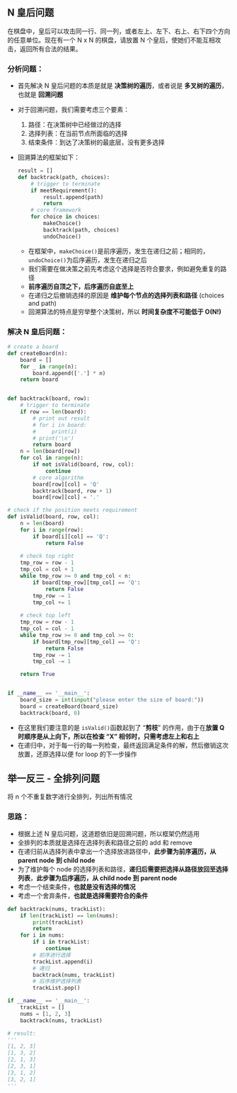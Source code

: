 ## N 皇后问题

在棋盘中，皇后可以攻击同一行、同一列，或者左上、左下、右上、右下四个方向的任意单位。现在有一个 N x N 的棋盘，请放置 N 个皇后，使她们不能互相攻击，返回所有合法的结果。

### 分析问题：

- 首先解决 N 皇后问题的本质是就是 **决策树的遍历**，或者说是 **多叉树的遍历**，也就是 **回溯问题**

- 对于回溯问题，我们需要考虑三个要素：

  1. 路径：在决策树中已经做过的选择
  2. 选择列表：在当前节点所面临的选择
  3. 结束条件：到达了决策树的最底层，没有更多选择

- 回溯算法的框架如下：

  ```python
  result = []
  def backtrack(path, choices):
      # trigger to terminate
      if meetRequirement():
          result.append(path)
          return
      # core framework
      for choice in choices:
          makeChoice()
          backtrack(path, choices)
          undoChoice()
  ```

  - 在框架中，`makeChoice()`是前序遍历，发生在递归之前；相同的，`undoChoice()`为后序遍历，发生在递归之后
  - 我们需要在做决策之前先考虑这个选择是否符合要求，例如避免重复的路径
  - **前序遍历自顶之下，后序遍历自底至上**
  - 在递归之后撤销选择的原因是 **维护每个节点的选择列表和路径** (choices and path)
  - 回溯算法的特点是穷举整个决策树，所以 **时间复杂度不可能低于 O(N!)**

### 解决 N 皇后问题：

```python
# create a board
def createBoard(n):
    board = []
    for _ in range(n):
        board.append(['.'] * n)
    return board


def backtrack(board, row):
    # trigger to terminate
    if row == len(board):
        # print out result
        # for i in board:
        #     print(i)
        # print('\n')
        return board
    n = len(board[row])
    for col in range(n):
        if not isValid(board, row, col):
            continue
        # core algorithm
        board[row][col] = 'Q'
        backtrack(board, row + 1)
        board[row][col] = '.'

# check if the position meets requirement
def isValid(board, row, col):
    n = len(board)
    for i in range(row):
        if board[i][col] == 'Q':
            return False
	
    # check top right
    tmp_row = row - 1
    tmp_col = col + 1
    while tmp_row >= 0 and tmp_col < n:
        if board[tmp_row][tmp_col] == 'Q':
            return False
        tmp_row -= 1
        tmp_col += 1
	
    # check top left
    tmp_row = row - 1
    tmp_col = col - 1
    while tmp_row >= 0 and tmp_col >= 0:
        if board[tmp_row][tmp_col] == 'Q':
            return False
        tmp_row -= 1
        tmp_col -= 1

    return True


if __name__ == '__main__':
    board_size = int(input("please enter the size of board:"))
    board = createBoard(board_size)
    backtrack(board, 0)
```

- 在这里我们要注意的是 `isValid()`函数起到了 “**剪枝**” 的作用，由于在**放置 Q 时顺序是从上向下，所以在检查 “X” 相邻时，只需考虑左上和右上**
- 在递归中，对于每一行的每一列检查，最终返回满足条件的解，然后撤销这次放置，还原选择以便 for loop 的下一步操作



## 举一反三 - 全排列问题

将 n 个不重复数字进行全排列，列出所有情况

### 思路：

- 根据上述 N 皇后问题，这道题依旧是回溯问题，所以框架仍然适用
- 全排列的本质就是选择在选择列表和路径之前的 add 和 remove
- 在递归前从选择列表中拿出一个选择放进路径中，**此步骤为前序遍历，从 parent node 到 child node**
- 为了维护每个 node 的选择列表和路径，**递归后需要把选择从路径放回至选择列表**，**此步骤为后序遍历，从 child node 到 parent node**
- 考虑一个结束条件，**也就是没有选择的情况**
- 考虑一个舍弃条件，**也就是选择需要符合的条件**

```python
def backtrack(nums, trackList):
    if len(trackList) == len(nums):
        print(trackList)
        return
    for i in nums:
        if i in trackList:
            continue
        # 前序进行选择
        trackList.append(i)
        # 递归
        backtrack(nums, trackList)
        # 后序维护选择列表
        trackList.pop()

if __name__ == '__main__':
    trackList = []
    nums = [1, 2, 3]
    backtrack(nums, trackList)

# result:
'''
[1, 2, 3]
[1, 3, 2]
[2, 1, 3]
[2, 3, 1]
[3, 1, 2]
[3, 2, 1]
'''
```